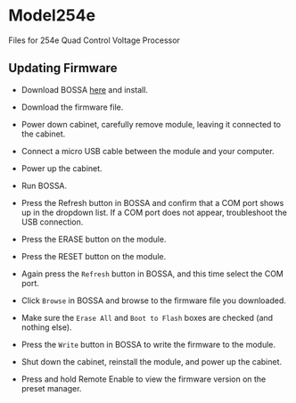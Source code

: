 # Model254e
Files for 254e Quad Control Voltage Processor


## Updating Firmware
* Download BOSSA [here](https://sourceforge.net/projects/b-o-s-s-a/files/1.2.1/) and install.
* Download the firmware file.
* Power down cabinet, carefully remove module, leaving it connected to the cabinet.

* Connect a micro USB cable between the module and your computer.

* Power up the cabinet. 
* Run BOSSA.
* Press the Refresh button in BOSSA and confirm that a COM port shows up in the dropdown list. If a COM port does not appear, troubleshoot the USB connection.
* Press the ERASE button on the module.
* Press the RESET button on the module.
* Again press the `Refresh` button in BOSSA, and this time select the COM port.
* Click `Browse` in BOSSA and browse to the firmware file you downloaded.
* Make sure the `Erase All` and `Boot to Flash` boxes are checked (and nothing else).
* Press the `Write` button in BOSSA to write the firmware to the module.
* Shut down the cabinet, reinstall the module, and power up the cabinet.
* Press and hold Remote Enable to view the firmware version on the preset manager.
